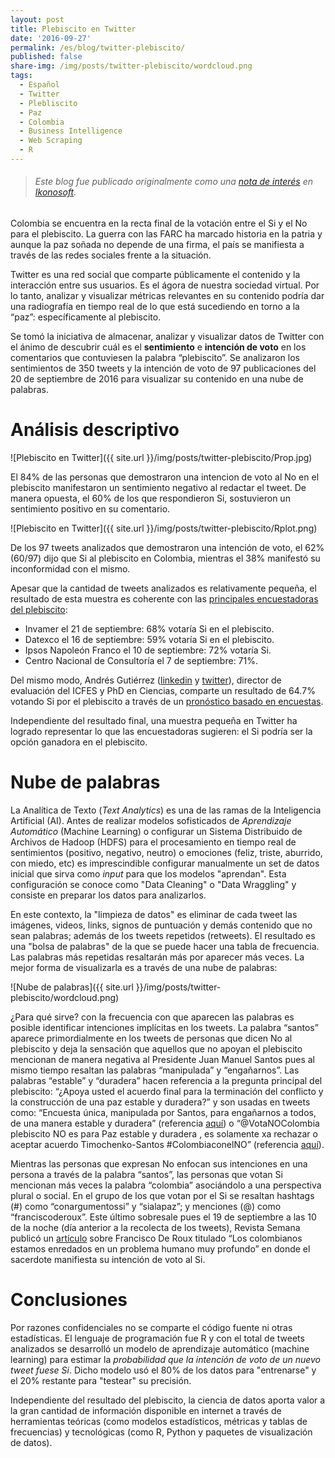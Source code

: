 ```yaml
---
layout: post
title: Plebiscito en Twitter
date: '2016-09-27'
permalink: /es/blog/twitter-plebiscito/
published: false
share-img: /img/posts/twitter-plebiscito/wordcloud.png
tags:
  - Español
  - Twitter
  - Plebliscito
  - Paz
  - Colombia
  - Business Intelligence
  - Web Scraping
  - R
---
```


> ###### Este blog fue publicado originalmente como una [nota de interés](http://www.ikonosoft.com/notas-de-interes/121-el-plebiscito-en-twitter) en [Ikonosoft](http://www.ikonosoft.com/). 

Colombia se encuentra en la recta final de la votación entre el Si y el No para el plebiscito. La guerra con las FARC ha marcado historia en la patria y aunque la paz soñada no depende de una firma, el país se manifiesta a través de las redes sociales frente a la situación.

Twitter es una red social que comparte públicamente el contenido y la interacción entre sus usuarios. Es el ágora de nuestra sociedad virtual. Por lo tanto, analizar y visualizar métricas relevantes en su contenido podría dar una radiografía en tiempo real de lo que está sucediendo en torno a la “paz”: específicamente al plebiscito.

Se tomó la iniciativa de almacenar, analizar y visualizar datos de Twitter con el ánimo de descubrir cuál es el __sentimiento__ e __intención de voto__ en los comentarios que contuviesen la palabra “plebiscito”. Se analizaron los sentimientos de 350 tweets y la intención de voto de 97 publicaciones del 20 de septiembre de 2016 para visualizar su contenido en una nube de palabras.

# Análisis descriptivo

![Plebiscito en Twitter]({{ site.url }}/img/posts/twitter-plebiscito/Prop.jpg)

El 84% de las personas que demostraron una intencion de voto al No en el plebiscito manifestaron un sentimiento negativo al redactar el tweet. De manera opuesta, el 60% de los que respondieron Si, sostuvieron un sentimiento positivo en su comentario.

![Plebiscito en Twitter]({{ site.url }}/img/posts/twitter-plebiscito/Rplot.png)

De los 97 tweets analizados que demostraron una intención de voto, el 62% (60/97) dijo que Si al plebiscito en Colombia, mientras el 38% manifestó su inconformidad con el mismo.

Apesar que la cantidad de tweets analizados es relativamente pequeña, el resultado de esta muestra es coherente con las [principales encuestadoras del plebiscito](https://docs.google.com/spreadsheets/d/1qa8ijawTzu1ztXh5z605DRvc05qK4Db04jwnP8nkNrc/pubhtml?gid=1716392935&single=true):

* Invamer el 21 de septiembre: 68% votaría Si en el plebiscito.
* Datexco el 16 de septiembre: 59% votaría Si en el plebiscito.
* Ipsos Napoleón Franco el 10 de septiembre: 72% votaría Si.
* Centro Nacional de Consultoría el 7 de septiembre: 71%.

Del mismo modo, Andrés Gutiérrez ([linkedin](https://www.linkedin.com/profile/in/predictive?goback=) y [twitter](https://twitter.com/psirusteam)), director de evaluación del ICFES y PhD en Ciencias, comparte un resultado de 64.7% votando Si por el plebiscito a través de un [pronóstico basado en encuestas](http://hagutierrezro.blogspot.com.co/2016/09/forecasting-colombia-peace-plebiscite.html).

Independiente del resultado final, una muestra pequeña en Twitter ha logrado representar lo que las encuestadoras sugieren: el Si podría ser la opción ganadora en el plebiscito. 

# Nube de palabras

La Analítica de Texto (_Text Analytics_) es una de las ramas de la Inteligencia Artificial (AI). Antes de realizar modelos sofisticados de _Aprendizaje Automático_ (Machine Learning) o configurar un Sistema Distribuido de Archivos de Hadoop (HDFS) para el procesamiento en tiempo real de sentimientos (positivo, negativo, neutro) o emociones (feliz, triste, aburrido, con miedo, etc) es imprescindible configurar manualmente un set de datos inicial que sirva como _input_ para que los modelos "aprendan". Esta configuración se conoce como "Data Cleaning" o "Data Wraggling" y consiste en preparar los datos para analizarlos.

En este contexto, la "limpieza de datos" es eliminar de cada tweet las imágenes, videos, links, signos de puntuación y demás contenido que no sean palabras; además de los tweets repetidos (retweets). El resultado es una "bolsa de palabras" de la que se puede hacer una tabla de frecuencia. Las palabras más repetidas resaltarán más por aparecer más veces. La mejor forma de visualizarla es a través de una nube de palabras:

![Nube de palabras]({{ site.url }}/img/posts/twitter-plebiscito/wordcloud.png)

¿Para qué sirve? con la frecuencia con que aparecen las palabras es posible identificar intenciones implícitas en los tweets. La palabra “santos” aparece primordialmente en los tweets de personas que dicen No al plebiscito y deja la sensación que aquellos que no apoyan el plebiscito mencionan de manera negativa al Presidente Juan Manuel Santos pues al mismo tiempo resaltan las palabras “manipulada” y “engañarnos”. Las palabras “estable” y “duradera” hacen referencia a la pregunta principal del plebiscito: “¿Apoya usted el acuerdo final para la terminación del conflicto y la construcción de una paz estable y duradera?” y son usadas en tweets como: “Encuesta única, manipulada por Santos, para engañarnos a todos, de una manera estable y duradera” (referencia [aquí](https://twitter.com/GmoSaldarriaga/status/778230793869164544)) o “@VotaNOColombia plebiscito NO es para Paz estable y duradera , es solamente xa rechazar o aceptar acuerdo Timochenko-Santos #ColombiaconelNO” (referencia [aquí](https://twitter.com/penzador12/status/778232200768675840)).

Mientras las personas que expresan No enfocan sus intenciones en una persona a través de la palabra “santos”, las personas que votan Si mencionan más veces la palabra “colombia” asociándolo a una perspectiva plural o social. En el grupo de los que votan por el Si se resaltan hashtags (#) como “conargumentossi” y “sialapaz”; y menciones (@) como “franciscoderoux”. Este último sobresale pues el 19 de septiembre a las 10 de la noche (día anterior a la recolecta de los tweets), Revista Semana publicó un [artículo](http://www.semana.com/nacion/articulo/plebiscito-por-la-paz-francisco-de-roux-explica-su-postura/494351) sobre Francisco De Roux titulado “Los colombianos estamos enredados en un problema humano muy profundo” en donde el sacerdote manifiesta su intención de voto al Si.

# Conclusiones

Por razones confidenciales no se comparte el código fuente ni otras estadísticas. El lenguaje de programación fue R y con el total de tweets analizados se desarrolló un modelo de aprendizaje automático (machine learning) para estimar la _probabilidad que la intención de voto de un nuevo tweet fuese Si_. Dicho modelo usó el 80% de los datos para "entrenarse" y el 20% restante para "testear" su precisión.

Independiente del resultado del plebiscito, la ciencia de datos aporta valor a la gran cantidad de información disponible en internet a través de herramientas teóricas (como modelos estadísticos, métricas y tablas de frecuencias) y tecnológicas (como R, Python y paquetes de visualización de datos).